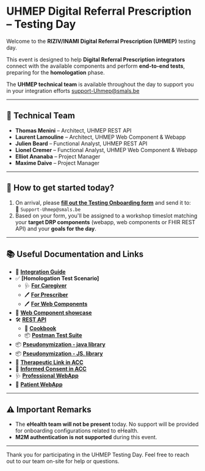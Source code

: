 # UHMEP Digital Referral Prescription – Testing Day

Welcome to the **RIZIV/INAMI Digital Referral Prescription (UHMEP)** testing day.

This event is designed to help **Digital Referral Prescription integrators** connect with the available components and perform **end-to-end tests**, preparing for the **homologation** phase.

The **UHMEP technical team** is available throughout the day to support you in your integration efforts support-Uhmep@smals.be

---

## 👥 Technical Team

- **Thomas Menini** – Architect, UHMEP REST API  
- **Laurent Lamouline** – Architect, UHMEP Web Component & Webapp  
- **Julien Beard** – Functional Analyst, UHMEP REST API  
- **Lionel Cremer** – Functional Analyst, UHMEP Web Component & Webapp  
- **Elliot Ananaba** – Project Manager  
- **Maxime Daive** – Project Manager  

---

## 🧭 How to get started today?

1. On arrival, please **[fill out the Testing Onboarding form](https://github.com/smals-belgium/shared-digital-referral-prescription/blob/master/Testing%20Day/RIZIV-DRP-testing-day-onboarding-form.docx)** and send it to:  
   📧 `Support-Uhmep@smals.be`
2. Based on your form, you'll be assigned to a workshop timeslot matching your **target DRP components** (webapp, web components or FHIR REST API) and your **goals for the day**.

---

## 📚 Useful Documentation and Links

- 📘 **[Integration Guide](https://github.com/smals-belgium/shared-digital-referral-prescription/blob/master/UHMEP%20Integration%20guide%20v1.6.pdf)**  
- ✅ **[Homologation Test Scenario]**
   - 🩺 **[For Caregiver](https://gcloudbelgium.sharepoint.com/:w:/r/teams/GRP-NIHDI-5RefPrescription-EXTERNALcommunication1/_layouts/15/Doc.aspx?sourcedoc=%7B271EC755-8BA2-46A0-A40C-6427469A6F56%7D&file=DRP%20Registration%20Testing%20-%20Caregiver%20R1%20V2.docx&action=default&mobileredirect=true)**
   - 🖊️ **[For Prescriber](https://gcloudbelgium.sharepoint.com/:w:/r/teams/GRP-NIHDI-5RefPrescription-EXTERNALcommunication1/_layouts/15/Doc.aspx?sourcedoc=%7B657E2ADB-869A-4BF4-9BAC-D1CC52D1C3ED%7D&file=DRP%20Registration%20Testing%20-%20Prescriber%20R1%20V2.docx&action=default&mobileredirect=true)**
   - 🖊️ **[For Web Components](https://gcloudbelgium.sharepoint.com/:w:/r/teams/GRP-NIHDI-5RefPrescription-EXTERNALcommunication1/Shared%20Documents/Business%20Information/Detailed%20Information%20per%20Profession/Nursing%20care/DRP%20Test%20scenarios%20Web%20Components%20v0.1.docx?d=w33d135eb9f9042afa398fbcf9cc6b881&csf=1&web=1&e=MhTeUQ&xsdata=MDV8MDJ8bWF4aW1lLmRhaXZlQHNtYWxzLmJlfGE4NDY0OGQwNWVkNjQ0ZWYzY2JmMDhkZDljMTlkZTYyfDU3OGJjZDQ2YTI2NjQ2ZWRhYzg0YjUyYjRlYmFjZDIyfDB8MHw2Mzg4MzgzNTc0MzMxNzIxNTF8VW5rbm93bnxUV0ZwYkdac2IzZDhleUpGYlhCMGVVMWhjR2tpT25SeWRXVXNJbFlpT2lJd0xqQXVNREF3TUNJc0lsQWlPaUpYYVc0ek1pSXNJa0ZPSWpvaVRXRnBiQ0lzSWxkVUlqb3lmUT09fDB8fHw%3d&sdata=TVNVYlRRVzBvNHkzVm92QmdDZ3BKWGxockZZY2RTOWdpeE1zdHljeXJTVT0%3d)**
- 🧩 **[Web Component showcase](https://github.com/smals-belgium/shared-referral-prescription-webcomponent/tree/master/showcase)**
- 🛠️ **[REST API](https://github.com/smals-belgium/shared-digital-referral-prescription/tree/master/Testing%20Day/REST%20API)**
   - 🍳 **[Cookbook](https://github.com/hl7-be/referral/blob/earlyadopter/cookbooks/UHMEP-Release-note-0.4.pdf)**
   - 📦 **[Postman Test Suite](https://github.com/smals-belgium/shared-digital-referral-prescription/tree/master/Testing%20Day/REST%20API)**
- 📦 **[Pseudonymization - java library](https://github.com/smals-belgium/shared-pseudo-helper-java)**
- 📦 **[Pseudonymization - JS. library](https://github.com/smals-belgium/shared-pseudo-helper-js)**
- 🔗 **[Therapeutic Link in ACC](https://wwwacc.myhealth.belgium.be/my/care-and-support/relationships)**
- 🔐 **[Informed Consent in ACC](https://wwwacc.myhealth.belgium.be/my/care-and-support/consent)**
- 🩺 **[Professional WebApp](https://wwwacc.referral-prescription.ehealth.fgov.be/frontend/app/hcp)**
- 👥 **[Patient WebApp](https://wwwacc.referral-prescription.ehealth.fgov.be/frontend/app/patient/)**


---

## ⚠️ Important Remarks

- The **eHealth team will not be present** today. No support will be provided for onboarding configurations related to eHealth.
- **M2M authentication is not supported** during this event.

---

Thank you for participating in the UHMEP Testing Day.
Feel free to reach out to our team on-site for help or questions.
